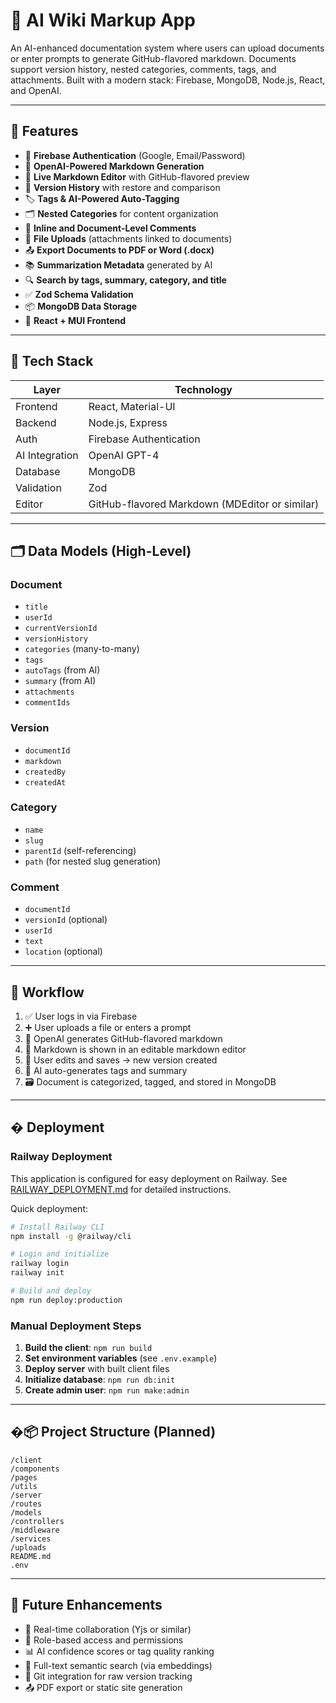 # 🧠 AI Wiki Markup App

An AI-enhanced documentation system where users can upload documents or enter prompts to generate GitHub-flavored markdown. Documents support version history, nested categories, comments, tags, and attachments. Built with a modern stack: Firebase, MongoDB, Node.js, React, and OpenAI.

---

## 🚀 Features

- 🔐 **Firebase Authentication** (Google, Email/Password)
- 🧠 **OpenAI-Powered Markdown Generation**
- 📝 **Live Markdown Editor** with GitHub-flavored preview
- 💾 **Version History** with restore and comparison
- 🏷️ **Tags & AI-Powered Auto-Tagging**
- 🗂️ **Nested Categories** for content organization
- 💬 **Inline and Document-Level Comments**
- 📎 **File Uploads** (attachments linked to documents)
- 📤 **Export Documents to PDF or Word (.docx)**
- 📚 **Summarization Metadata** generated by AI
- 🔍 **Search by tags, summary, category, and title**
- ✅ **Zod Schema Validation**
- 📦 **MongoDB Data Storage**
- 🎨 **React + MUI Frontend**

---

## 🧱 Tech Stack

| Layer        | Technology             |
|--------------|------------------------|
| Frontend     | React, Material-UI     |
| Backend      | Node.js, Express       |
| Auth         | Firebase Authentication|
| AI Integration | OpenAI GPT-4        |
| Database     | MongoDB                |
| Validation   | Zod                    |
| Editor       | GitHub-flavored Markdown (MDEditor or similar) |

---

## 🗂️ Data Models (High-Level)

### Document
- `title`
- `userId`
- `currentVersionId`
- `versionHistory`
- `categories` (many-to-many)
- `tags`
- `autoTags` (from AI)
- `summary` (from AI)
- `attachments`
- `commentIds`

### Version
- `documentId`
- `markdown`
- `createdBy`
- `createdAt`

### Category
- `name`
- `slug`
- `parentId` (self-referencing)
- `path` (for nested slug generation)

### Comment
- `documentId`
- `versionId` (optional)
- `userId`
- `text`
- `location` (optional)

---

## 🔁 Workflow

1. ✅ User logs in via Firebase
2. ➕ User uploads a file or enters a prompt
3. 🤖 OpenAI generates GitHub-flavored markdown
4. 📝 Markdown is shown in an editable markdown editor
5. 💾 User edits and saves → new version created
6. 🧠 AI auto-generates tags and summary
7. 🗃️ Document is categorized, tagged, and stored in MongoDB

---

## � Deployment

### Railway Deployment

This application is configured for easy deployment on Railway. See [RAILWAY_DEPLOYMENT.md](./RAILWAY_DEPLOYMENT.md) for detailed instructions.

Quick deployment:
```bash
# Install Railway CLI
npm install -g @railway/cli

# Login and initialize
railway login
railway init

# Build and deploy
npm run deploy:production
```

### Manual Deployment Steps

1. **Build the client**: `npm run build`
2. **Set environment variables** (see `.env.example`)
3. **Deploy server** with built client files
4. **Initialize database**: `npm run db:init`
5. **Create admin user**: `npm run make:admin`

---

## �📦 Project Structure (Planned)

```
/client
/components
/pages
/utils
/server
/routes
/models
/controllers
/middleware
/services
/uploads
README.md
.env
```

---

## 📌 Future Enhancements

- 🔄 Real-time collaboration (Yjs or similar)
- 🔐 Role-based access and permissions
- 📊 AI confidence scores or tag quality ranking
- 🔎 Full-text semantic search (via embeddings)
- 🧬 Git integration for raw version tracking
- 📤 PDF export or static site generation


